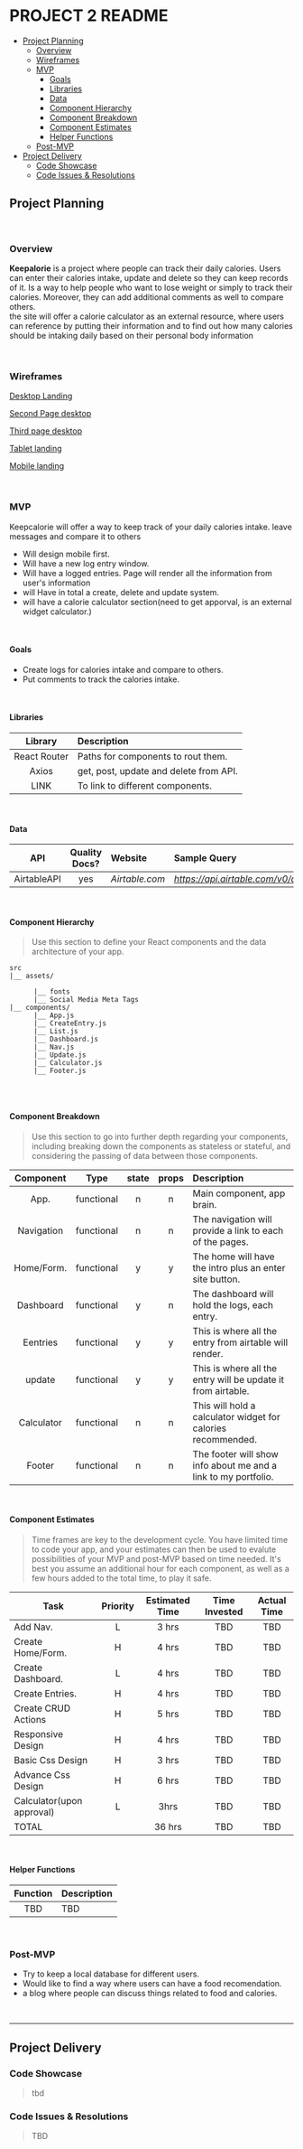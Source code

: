 # PROJECT 2 README <!-- omit in toc -->

- [Project Planning](#Project-Planning)
  - [Overview](#Overview)
  - [Wireframes](#Wireframes)
  - [MVP](#MVP)
    - [Goals](#Goals)
    - [Libraries](#Libraries)
    - [Data](#Data)
    - [Component Hierarchy](#Component-Hierarchy)
    - [Component Breakdown](#Component-Breakdown)
    - [Component Estimates](#Component-Estimates)
    - [Helper Functions](#Helper-Functions)
  - [Post-MVP](#Post-MVP)
- [Project Delivery](#Project-Delivery)
  - [Code Showcase](#Code-Showcase)
  - [Code Issues & Resolutions](#Code-Issues--Resolutions)

## Project Planning



<br>

### Overview

**Keepalorie** is a project where people can track their daily calories. Users can enter their calories intake, update and  delete so they can keep records of it. Is a way to help people who want to lose weight or simply to track their calories. Moreover, they can add additional comments as well to compare others.  
the site will offer a calorie calculator as an external resource, where users can reference by putting their information and to find out how many calories should be intaking daily based on their personal body information


<br>

### Wireframes



[ Desktop Landing](https://imgur.com/a/JwdgZKX)



[Second Page desktop](https://imgur.com/qy7yE8q)



[Third page desktop](https://imgur.com/iqYOADP)


[Tablet landing](https://imgur.com/OwxVJfq)



[ Mobile landing](https://imgur.com/wiic6Su)


<br>

### MVP



Keepcalorie will offer a way to keep track of your daily calories intake. leave messages and compare it to others

- Will design mobile first.
- Will have a new log entry window.
- Will have a logged entries. Page will render all the information from user's information
- will Have in total a create, delete and update system.
- will have a calorie calculator section(need to get apporval, is an external widget calculator.)
<br>

#### Goals

- Create logs for calories intake and compare to others. 
- Put comments to track the calories intake.

<br>

#### Libraries


|     Library      | Description                                |
| :--------------: | :----------------------------------------- |
|   React Router   | Paths for components to rout them.         |
|   Axios          | get, post, update and delete from API.     |
|   LINK           | To link to different components.           |


<br>

#### Data



|    API     | Quality Docs? | Website       | Sample Query                            |
| :--------: | :-----------: | :------------ | :-------------------------------------- |
| AirtableAPI|      yes      | _Airtable.com_| _https://api.airtable.com/v0/appqG49RP2ePZYJQq/Table%201_ |

<br>

#### Component Hierarchy

> Use this section to define your React components and the data architecture of your app.

```
src
|__ assets/
      
      |__ fonts
      |__ Social Media Meta Tags
|__ components/
      |__ App.js
      |__ CreateEntry.js
      |__ List.js
      |__ Dashboard.js
      |__ Nav.js
      |__ Update.js
      |__ Calculator.js
      |__ Footer.js
      
```

<br>

#### Component Breakdown

> Use this section to go into further depth regarding your components, including breaking down the components as stateless or stateful, and considering the passing of data between those components.

|  Component   |    Type    | state | props | Description                                                      |
| :----------: | :--------: | :---: | :---: | :--------------------------------------------------------------- |
|  App.        | functional |   n   |   n   |  Main component, app brain.                                      |
|  Navigation  | functional |   n   |   n   |  The navigation will provide a link to each of the pages.        |
|  Home/Form.  | functional |  y  |   y   |  The home will have the intro plus an enter site button.         |      
|  Dashboard   | functional |   y   |   n   |  The dashboard will hold the logs, each entry.                   |
|  Eentries    | functional |   y   |   y   |  This is where all the entry from airtable will render.          |
|  update      | functional |   y   |   y   |  This is where all the entry will be update it from airtable.    |
|  Calculator  | functional |   n   |   n   |  This will hold a calculator widget for calories recommended.    |
|  Footer      | functional |   n   |   n   |  The footer will show info about me and a link to my portfolio.  |

<br>

#### Component Estimates


> Time frames are key to the development cycle. You have limited time to code your app, and your estimates can then be used to evalute possibilities of your MVP and post-MVP based on time needed. It's best you assume an additional hour for each component, as well as a few hours added to the total time, to play it safe.

| Task                | Priority | Estimated Time | Time Invested | Actual Time |
| ------------------- | :------: | :------------: | :-----------: | :---------: |
| Add Nav.            |    L     |     3 hrs      |     TBD       |     TBD     |
| Create Home/Form.   |    H     |     4 hrs      |     TBD       |     TBD     |
| Create Dashboard.   |    L     |     4 hrs      |     TBD       |     TBD     |
| Create Entries.     |    H     |     4 hrs      |     TBD       |     TBD     |
| Create CRUD Actions |    H     |     5 hrs      |     TBD       |     TBD     |
| Responsive Design   |    H     |     4 hrs      |     TBD       |     TBD     |
| Basic Css Design    |    H     |     3 hrs      |     TBD       |     TBD     |
| Advance Css Design  |    H     |     6 hrs      |     TBD       |     TBD     |
| Calculator(upon approval)| L   |      3hrs      |     TBD       |     TBD     |
| TOTAL               |          |     36 hrs     |     TBD       |     TBD     |

<br>

#### Helper Functions



|  Function  | Description                                |
| :--------: | :----------------------------------------- |
| TBD        | TBD |

<br>

### Post-MVP



- Try to keep a local database for different users.
- Would like to find a way where users can have a food recomendation.
- a blog where people can discuss things related to food and calories. 

<br>

***

## Project Delivery

### Code Showcase

> tbd

### Code Issues & Resolutions

> TBD
